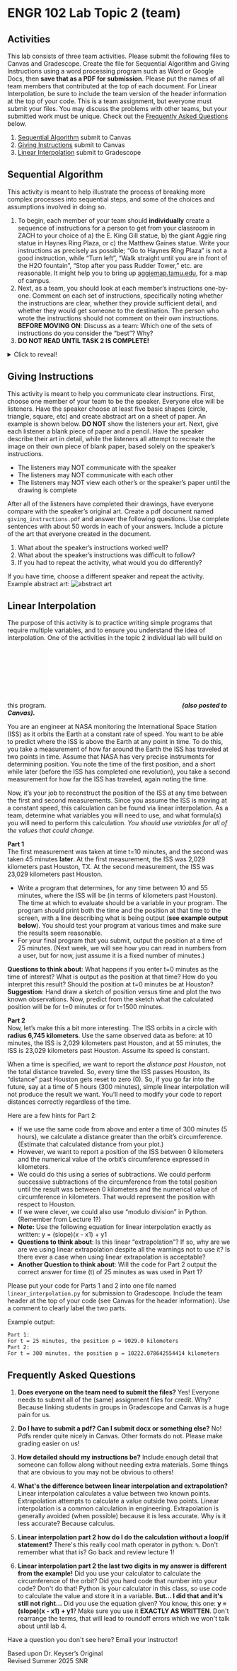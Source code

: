 # ENGR 102 Lab Topic 2 (team)

## Activities
This lab consists of three team activities. Please submit the following files to Canvas and Gradescope. Create the file for Sequential Algorithm and Giving Instructions using a word processing program such as Word or Google Docs, then **save that as a PDF for submission**. Please put the names of all team members that contributed at the top of each document. For Linear Interpolation, be sure to include the team version of the header information at the top of your code. This is a team assignment, but everyone must submit your files. You may discuss the problems with other teams, but your submitted work must be unique. Check out the [Frequently Asked Questions](#frequently-asked-questions) below. 

1. [Sequential Algorithm](#sequential-algorithm) submit to Canvas
2. [Giving Instructions](#giving-instructions) submit to Canvas
3. [Linear Interpolation](#linear-interpolation) submit to Gradescope

## Sequential Algorithm
This activity is meant to help illustrate the process of breaking more complex processes into sequential steps, and some of the choices and assumptions involved in doing so.
1. To begin, each member of your team should **individually** create a sequence of instructions for a person to get from your classroom in ZACH to your choice of a) the E. King Gill statue, b) the giant Aggie ring statue in Haynes Ring Plaza, or c) the Matthew Gaines statue. Write your instructions as precisely as possible; “Go to Haynes Ring Plaza” is not a good instruction, while “Turn left”, “Walk straight until you are in front of the H2O fountain”, “Stop after you pass Rudder Tower,” etc. are reasonable. It might help you to bring up [aggiemap.tamu.edu](https://aggiemap.tamu.edu/), for a map of campus.
2. Next, as a team, you should look at each member’s instructions one-by-one. Comment on each set of instructions, specifically noting whether the instructions are clear, whether they provide sufficient detail, and whether they would get someone to the destination. The person who wrote the instructions should not comment on their own instructions. **BEFORE MOVING ON**: Discuss as a team: Which one of the sets of instructions do you consider the “best”? Why?
3. **DO NOT READ UNTIL TASK 2 IS COMPLETE!**
<details>
<summary>Click to reveal!</summary>
  
  As a team: Discuss together and answer the following questions. Your team should produce a **single PDF document** named `sequential_algorithm.pdf` with two items: (1) copies of each of the sets of instructions (you will need to share your instructions with each other, Google Drive is recommended), and (2) brief (a couple of sentences, or lists of no more than 10 things) answers to the following questions:
    <ol type="a">
    <li>Which set of your team’s sequences of steps did you identify as being the best? Why?</li>
    <li>In what ways were the sets of sequences that were produced different?</li>
    <li>In what ways were the sets of sequences that were produced the same?</li>
    <li>Consider whether your choice of the best set of instructions might change depending on the person following them. For example (you may think of others), would the best set change if:
    <ul>
        <li>The person following them was already very familiar with campus, or had never set foot on campus.</li>
        <li>The person following the instructions was using a wheelchair, or the person following the instructions was interested in jogging.</li>
        <li>The weather was dark and raining outside, or it’s a beautiful and sunny 75 °F.</li>
    </ul>
    Briefly describe whether different sets of instructions might have been better options in other scenarios. 
    </li>
    <li>This was a very open-ended question. What questions might you have asked to begin with in order to better know how your sequential steps should have been written? The point here is to help you understand the importance of requirements gathering at the first stage of attacking a problem – **make sure you are solving the problem someone needs solved, rather than the one you want to solve**.</li>
    </ol>
</details>

## Giving Instructions
This activity is meant to help you communicate clear instructions. First, choose one member of your team to be the speaker. Everyone else will be listeners. Have the speaker choose at least five basic shapes (circle, triangle, square, etc) and create abstract art on a sheet of paper. An example is shown below. **DO NOT** show the listeners your art. Next, give each listener a blank piece of paper and a pencil. Have the speaker describe their art in detail, while the listeners all attempt to recreate the image on their own piece of blank paper, based solely on the speaker’s instructions.
- The listeners may NOT communicate with the speaker
- The listeners may NOT communicate with each other
- The listeners may NOT view each other’s or the speaker’s paper until the drawing is complete

After all of the listeners have completed their drawings, have everyone compare with the speaker’s original art. Create a pdf document named `giving_instructions.pdf` and answer the following questions. Use complete sentences with about 50 words in each of your answers. Include a picture of the art that everyone created in the document.
1.	What about the speaker’s instructions worked well?
2.	What about the speaker’s instructions was difficult to follow?
3.	If you had to repeat the activity, what would you do differently?

If you have time, choose a different speaker and repeat the activity. Example abstract art:
![abstract art](giving_instructions_abstract_art.png)

## Linear Interpolation
The purpose of this activity is to practice writing simple programs that require multiple variables, and to ensure you understand the idea of interpolation. One of the activities in the topic 2 individual lab will build on this program. ***![Please refer to this file on Linear Interpolation](Linear_Interpolation_Lab_2.pdf) (also posted to Canvas).***

You are an engineer at NASA monitoring the International Space Station (ISS) as it orbits the Earth at a constant rate of speed. You want to be able to predict where the ISS is above the Earth at any point in time. To do this, you take a measurement of how far around the Earth the ISS has traveled at two points in time. Assume that NASA has very precise instruments for determining position. You note the time of the first position, and a short while later (before the ISS has completed one revolution), you take a second measurement for how far the ISS has traveled, again noting the time.

Now, it’s your job to reconstruct the position of the ISS at any time between the first and second measurements. Since you assume the ISS is moving at a constant speed, this calculation can be found via linear interpolation. As a team, determine what variables you will need to use, and what formula(s) you will need to perform this calculation. *You should use variables for all of the values that could change.*

**Part 1**<br/>
The first measurement was taken at time t=10 minutes, and the second was taken 45 minutes **later**. At the first measurement, the ISS was 2,029 kilometers past Houston, TX. At the second measurement, the ISS was 23,029 kilometers past Houston.

-	Write a program that determines, for any time between 10 and 55 minutes, where the ISS will be (in terms of kilometers past Houston). The time at which to evaluate should be a variable in your program. The program should print both the time and the position at that time to the screen, with a line describing what is being output (**see example output below**). You should test your program at various times and make sure the results seem reasonable.
-	For your final program that you submit, output the position at a time of 25 minutes. (Next week, we will see how you can read in numbers from a user, but for now, just assume it is a fixed number of minutes.)

**Questions to think about**: What happens if you enter t=0 minutes as the time of interest? What is output as the position at that time? How do you interpret this result? Should the position at t=0 minutes be at Houston? **Suggestion**: Hand draw a sketch of position versus time and plot the two known observations. Now, predict from the sketch what the calculated position will be for t=0 minutes or for t=1500 minutes.

**Part 2**<br/>
Now, let’s make this a bit more interesting. The ISS orbits in a circle with **radius 6,745 kilometers**. Use the same observed data as before: at 10 minutes, the ISS is 2,029 kilometers past Houston, and at 55 minutes, the ISS is 23,029 kilometers past Houston. Assume its speed is constant.  

When a time is specified, we want to report the *distance past Houston*, not the total distance traveled. So, every time the ISS passes Houston, its “distance” past Houston gets reset to zero (0). So, if you go far into the future, say at a time of 5 hours (300 minutes), simple linear interpolation will not produce the result we want. You’ll need to modify your code to report distances correctly regardless of the time.

Here are a few hints for Part 2:
-	If we use the same code from above and enter a time of 300 minutes (5 hours), we calculate a distance greater than the orbit’s circumference. (Estimate that calculated distance from your plot.)
-	However, we want to report a position of the ISS between 0 kilometers and the numerical value of the orbit’s circumference expressed in kilometers.
-	We could do this using a series of subtractions. We could perform successive subtractions of the circumference from the total position until the result was between 0 kilometers and the numerical value of circumference in kilometers. That would represent the position with respect to Houston. 
-	If we were clever, we could also use “modulo division” in Python. (Remember from Lecture 1?)
-	**Note:** Use the following equation for linear interpolation exactly as written: y = (slope)(x - x1) + y1
-	**Questions to think about**: Is this linear “extrapolation”? If so, why are we are we using linear extrapolation despite all the warnings not to use it? Is there ever a case when using linear extrapolation is acceptable?
-	**Another Question to think about**: Will the code for Part 2 output the correct answer for time (t) of 25 minutes as was used in Part 1?

Please put your code for Parts 1 and 2 into one file named `linear_interpolation.py` for submission to Gradescope. Include the team header at the top of your code (see Canvas for the header information). Use a comment to clearly label the two parts.

Example output:
```
Part 1:
For t = 25 minutes, the position p = 9029.0 kilometers
Part 2:
For t = 300 minutes, the position p = 10222.078642554414 kilometers
```

## Frequently Asked Questions
1. **Does everyone on the team need to submit the files?** Yes! Everyone needs to submit all of the (same) assignment files for credit. Why? Because linking students in groups in Gradescope and Canvas is a huge pain for us.

2. **Do I have to submit a pdf? Can I submit docx or something else?** No! Pdfs render quite nicely in Canvas. Other formats do not. Please make grading easier on us!

3. **How detailed should my instructions be?** Include enough detail that someone can follow along without needing extra materials. Some things that are obvious to you may not be obvious to others!
  
4. **What's the difference between linear interpolation and extrapolation?** Linear interpolation calculates a value between two known points. Extrapolation attempts to calculate a value outside two points. Linear interpolation is a common calculation in engineering. Extrapolation is generally avoided (when possible) because it is less accurate. Why is it less accurate? Because calculus.

5. **Linear interpolation part 2 how do I do the calculation without a loop/if statement?** There's this really cool math operator in python: `%`. Don't remember what that is? Go back and review lecture 1!

6. **Linear interpolation part 2 the last two digits in my answer is different from the example!** Did you use your calculator to calculate the circumference of the orbit? Did you hard code that number into your code? Don't do that! Python is your calculator in this class, so use code to calculate the value and store it in a variable. **But... I did that and it's still not right...** Did you use the equation given? You know, this one: **y = (slope)(x - x1) + y1**? Make sure you use it **EXACTLY AS WRITTEN**. Don't rearrange the terms, that will lead to roundoff errors which we won't talk about until lab 4.

Have a question you don't see here? Email your instructor!

Based upon Dr. Keyser’s Original<br/>
Revised Summer 2025 SNR
